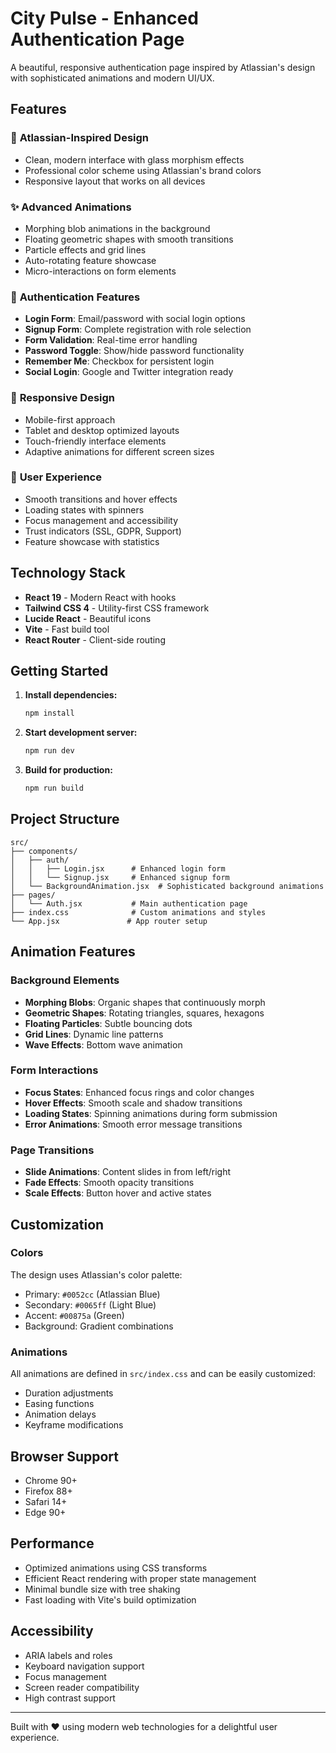 # City Pulse - Enhanced Authentication Page

A beautiful, responsive authentication page inspired by Atlassian's design with sophisticated animations and modern UI/UX.

## Features

### 🎨 **Atlassian-Inspired Design**
- Clean, modern interface with glass morphism effects
- Professional color scheme using Atlassian's brand colors
- Responsive layout that works on all devices

### ✨ **Advanced Animations**
- Morphing blob animations in the background
- Floating geometric shapes with smooth transitions
- Particle effects and grid lines
- Auto-rotating feature showcase
- Micro-interactions on form elements

### 🔐 **Authentication Features**
- **Login Form**: Email/password with social login options
- **Signup Form**: Complete registration with role selection
- **Form Validation**: Real-time error handling
- **Password Toggle**: Show/hide password functionality
- **Remember Me**: Checkbox for persistent login
- **Social Login**: Google and Twitter integration ready

### 📱 **Responsive Design**
- Mobile-first approach
- Tablet and desktop optimized layouts
- Touch-friendly interface elements
- Adaptive animations for different screen sizes

### 🎯 **User Experience**
- Smooth transitions and hover effects
- Loading states with spinners
- Focus management and accessibility
- Trust indicators (SSL, GDPR, Support)
- Feature showcase with statistics

## Technology Stack

- **React 19** - Modern React with hooks
- **Tailwind CSS 4** - Utility-first CSS framework
- **Lucide React** - Beautiful icons
- **Vite** - Fast build tool
- **React Router** - Client-side routing

## Getting Started

1. **Install dependencies:**
   ```bash
   npm install
   ```

2. **Start development server:**
   ```bash
   npm run dev
   ```

3. **Build for production:**
   ```bash
   npm run build
   ```

## Project Structure

```
src/
├── components/
│   ├── auth/
│   │   ├── Login.jsx      # Enhanced login form
│   │   └── Signup.jsx     # Enhanced signup form
│   └── BackgroundAnimation.jsx  # Sophisticated background animations
├── pages/
│   └── Auth.jsx           # Main authentication page
├── index.css              # Custom animations and styles
└── App.jsx               # App router setup
```

## Animation Features

### Background Elements
- **Morphing Blobs**: Organic shapes that continuously morph
- **Geometric Shapes**: Rotating triangles, squares, hexagons
- **Floating Particles**: Subtle bouncing dots
- **Grid Lines**: Dynamic line patterns
- **Wave Effects**: Bottom wave animation

### Form Interactions
- **Focus States**: Enhanced focus rings and color changes
- **Hover Effects**: Smooth scale and shadow transitions
- **Loading States**: Spinning animations during form submission
- **Error Animations**: Smooth error message transitions

### Page Transitions
- **Slide Animations**: Content slides in from left/right
- **Fade Effects**: Smooth opacity transitions
- **Scale Effects**: Button hover and active states

## Customization

### Colors
The design uses Atlassian's color palette:
- Primary: `#0052cc` (Atlassian Blue)
- Secondary: `#0065ff` (Light Blue)
- Accent: `#00875a` (Green)
- Background: Gradient combinations

### Animations
All animations are defined in `src/index.css` and can be easily customized:
- Duration adjustments
- Easing functions
- Animation delays
- Keyframe modifications

## Browser Support

- Chrome 90+
- Firefox 88+
- Safari 14+
- Edge 90+

## Performance

- Optimized animations using CSS transforms
- Efficient React rendering with proper state management
- Minimal bundle size with tree shaking
- Fast loading with Vite's build optimization

## Accessibility

- ARIA labels and roles
- Keyboard navigation support
- Focus management
- Screen reader compatibility
- High contrast support

---

Built with ❤️ using modern web technologies for a delightful user experience.
